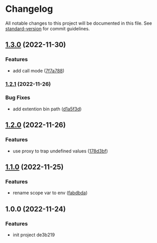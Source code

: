 # Changelog

All notable changes to this project will be documented in this file. See [standard-version](https://github.com/conventional-changelog/standard-version) for commit guidelines.

## [1.3.0](https://github.com/ambar/match-env/compare/v1.2.1...v1.3.0) (2022-11-30)


### Features

* add call mode ([7f7a788](https://github.com/ambar/match-env/commit/7f7a78811ec8329d53e46b8b516e24ef250e20ec))

### [1.2.1](https://github.com/ambar/match-env/compare/v1.2.0...v1.2.1) (2022-11-26)


### Bug Fixes

* add extention bin path ([d1a5f3d](https://github.com/ambar/match-env/commit/d1a5f3d9ef4afd54b23c7bec365272ffce8c200c))

## [1.2.0](https://github.com/ambar/match-env/compare/v1.1.0...v1.2.0) (2022-11-26)


### Features

* use proxy to trap undefined values ([178d3bf](https://github.com/ambar/match-env/commit/178d3bff66f1cb48338c698833ae7399ac0dfcaf))

## [1.1.0](https://github.com/ambar/match-env/compare/v1.0.0...v1.1.0) (2022-11-25)


### Features

* rename scope var to env ([fabdbda](https://github.com/ambar/match-env/commit/fabdbdab4b986cda7164c8d83a53c27b249a06f0))

## 1.0.0 (2022-11-24)


### Features

* init project de3b219
